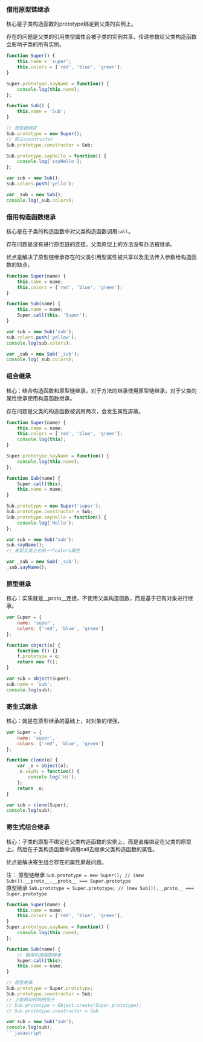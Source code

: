 ### 借用原型链继承

核心是子类构造函数的prototype绑定到父类的实例上。

存在的问题是父类的引用类型属性会被子类的实例共享、传递参数给父类构造函数会影响子类的所有实例。

```javascript
function Super() {
    this.name = 'super';
    this.colors = ['red', 'blue', 'green'];
}

Super.prototype.sayName = function() {
    console.log(this.name);
};

function Sub() {
    this.name = 'Sub';
}

// 原型链绑定
Sub.prototype = new Super();
// 修正constructor
Sub.prototype.constructor = Sub;

Sub.prototype.sayHello = function() {
    console.log('sayHello');
};

var sub = new Sub();
sub.colors.push('yello');

var _sub = new Sub();
console.log(_sub.colors);
```

### 借用构造函数继承

核心是在子类的构造函数中对父类构造函数调用`call`。 

存在问题是没有进行原型链的连接，父类原型上的方法没有办法被继承。

优点是解决了原型链继承存在的父类引用型属性被共享以及无法传入参数给构造函数的缺点。

```javascript
function Super(name) {
    this.name = name;
    this.colors = ['red', 'blue', 'green'];
}

function Sub(name) {
    this.name = name;
    Super.call(this, 'Super');
}

var sub = new Sub('sub');
sub.colors.push('yellow');
console.log(sub.colors);

var _sub = new Sub('_sub');
console.log(_sub.colors);
```

### 组合继承

核心：结合构造函数和原型链继承，对于方法的继承使用原型链继承，对于父类的属性继承使用构造函数继承。

存在问题是父类的构造函数被调用两次，会发生属性屏蔽。

```javascript
function Super(name) {
    this.name = name;
    this.colors = ['red', 'blue', 'green'];
    console.log(this);
}

Super.prototype.sayName = function() {
    console.log(this.name);
};

function Sub(name) {
    Super.call(this);
    this.name = name;
}

Sub.prototype = new Super('super');
Sub.prototype.constructor = Sub;
Sub.prototype.sayHello = function() {
    console.log('Hello');
};

var sub = new Sub('sub');
sub.sayName();
// 发现父类上也有一个colors属性

var _sub = new Sub('_sub');
_sub.sayName();
```

### 原型继承

核心：实质就是__proto__连接，不使用父类构造函数，而是基于已有对象进行继承。

```javascript
var Super = {
    name: 'super',
    colors: ['red', 'blue', 'green']
};

function object(o) {
    function f() {}
    f.prototype = o;
    return new f();
}

var sub = object(Super);
sub.name = 'sub';
console.log(sub);
```

### 寄生式继承

 核心：就是在原型继承的基础上，对对象的增强。

```javascript
var Super = {
    name: 'super',
    colors: ['red', 'blue', 'green']
};

function clone(o) {
    var _o = object(o);
    _o.sayHi = function() {
        console.log('Hi');
    };
    return _o;
}

var sub = clone(Super);
console.log(sub);
```

### 寄生式组合继承

核心：子类的原型不绑定在父类构造函数的实例上，而是直接绑定在父类的原型上。然后在子类构造函数中调用call去继承父类构造函数的属性。

优点是解决寄生组合存在的属性屏蔽问题。 

注：
原型链继承 `Sub.prototype = new Super(); // (new Sub()).__proto__.__proto__ === Super.prototype`  
原型继承 `Sub.prototype = Super.prototype; // (new Sub()).__proto__ === Super.prototype`
```javascript
function Super(name) {
    this.name = name;
    this.colors = ['red', 'blue', 'green'];
}
Super.prototype.sayName = function() {
    console.log(this.name);
};

function Sub(name) {
    // 借用构造函数继承
    Super.call(this);
    this.name = name;
}

// 原型继承
Sub.prototype = Super.prototype;
Sub.prototype.constructor = Sub;
// 上面两句代码相当于
// Sub.prototype = Object.create(Super.prototype);
// Sub.prototype.constructor = Sub

var sub = new Sub('sub');
console.log(sub);
```javascript

